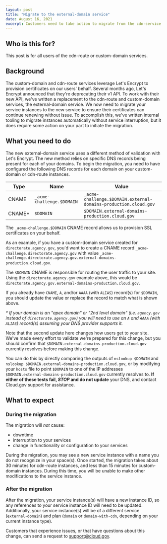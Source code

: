 ```yaml
---
layout: post
title: "Migrate to the external-domain service"
date: August 16, 2021
excerpt: Customers need to take action to migrate from the cdn-service and custom-domain service to the external-domain service
---
```


## Who is this for?

This post is for all users of the cdn-route or custom-domain services.

## Background

The custom-domain and cdn-route services leverage Let's Encrypt to provision certificates on our users' behalf.
Several months ago, Let's Encrypt announced that they're deprecating their v1 API. To work with their new API, we've written a replacement
to the cdn-route and custom-domain services, the external-domain service. We now need to migrate your service instances
to the new service to ensure their certificates can continue renewing without issue. To accomplish this, we've written internal tooling to
migrate instances automatically without service interruption, but it does require some action on your part to initiate the migration.

## What you need to do

The new external-domain service uses a different method of validation with Let's Encrypt. The new method relies on specific DNS records being present for each of your domains. To begin the migration, you need to have configured the following DNS records for each domain on your custom-domain or cdn-route instances.

| Type   | Name                      | Value                                                           |
|--------|---------------------------|-----------------------------------------------------------------|
| CNAME  | `_acme-challenge.$DOMAIN` | `_acme-challenge.$DOMAIN.external-domains-production.cloud.gov` |
| CNAME* | `$DOMAIN`                 | `$DOMAIN.external-domains-production.cloud.gov`                 |

The `_acme-challenge.$DOMAIN` CNAME record allows us to provision SSL certificates on your behalf.

As an example, if you have a custom-domain service created for `directorate.agency.gov`, you'd want to create a CNAME record `_acme-challenge.directorate.agency.gov` with value `_acme-challenge.directorate.agency.gov.external-domains-production.cloud.gov`.

The `$DOMAIN` CNAME is responsible for routing the user traffic to your site.  Using the `directorate.agency.gov` example above, this would be `directorate.agency.gov.external-domains-production.cloud.gov`.

If you already have `CNAME`, `A`, and/or `AAAA` (with `ALIAS`) record(s) for `$DOMAIN`, you should update the value or replace the record to match what is shown above.

*\* If your domain is an "apex domain" or "2nd level domain" (i.e. `agency.gov` instead of `directorate.agency.gov`) you will need to use an `A` and `AAAA` (with `ALIAS`) record(s) assuming your DNS provider supports it.*

Note that the second update here changes how users get to your site.
We've made every effort to validate we're prepared for this change, but you should confirm that
`$DOMAIN.external-domains-production.cloud.gov` currently resolves before making this change.

You can do this by directly comparing the outputs of `nslookup $DOMAIN` and
`nslookup $DOMAIN.external-domains-production.cloud.gov`, or by modifying your `hosts` file
to point `$DOMAIN` to one of the IP addresses `$DOMAIN.external-domains-production.cloud.gov`
currently resolves to. **If either of these tests fail, _STOP_ and do not update**
your DNS, and contact Cloud.gov support for assistance.


## What to expect

### During the migration

The migration will *not* cause:
- downtime 
- interruption to your services
- change in functionality or configuration to your services

During the migration, you may see a new service instance with a name you do not recognize in your space(s).
Once started, the migration takes about 30 minutes for cdn-route instances, and less than 15 minutes for custom-domain instances.
During this time, you will be unable to make other modifications to the service instance.

### After the migration

After the migration, your service instance(s) will have a new instance ID, so any references to your service
instance ID will need to be updated.
Additionally, your service instance(s) will be of a different service (`external-domain`) and plan (`domain` or `domain-with-cdn`, depending on your current instance type).

Customers that experience issues, or that have questions about this change, can send a request to support@cloud.gov.
